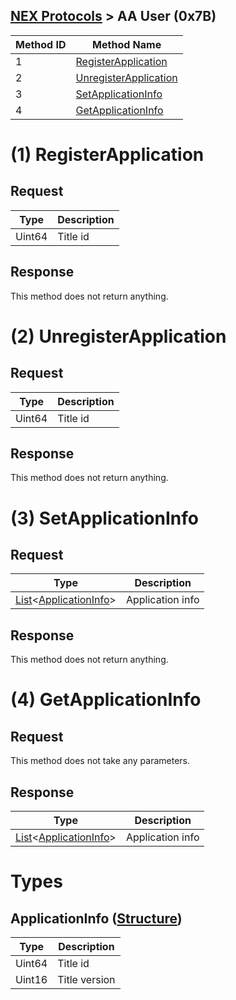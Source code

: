 ## [NEX Protocols](NEX-Protocols.md) > AA User (0x7B)

| Method ID | Method Name |
| --- | --- |
| 1 | [RegisterApplication](#1-registerapplication) |
| 2 | [UnregisterApplication](#2-unregisterapplication) |
| 3 | [SetApplicationInfo](#3-setapplicationinfo) |
| 4 | [GetApplicationInfo](#4-getapplicationinfo) |

# (1) RegisterApplication
## Request
| Type | Description |
| --- | --- |
| Uint64 | Title id |

## Response
This method does not return anything.

# (2) UnregisterApplication
## Request
| Type | Description |
| --- | --- |
| Uint64 | Title id |

## Response
This method does not return anything.

# (3) SetApplicationInfo
## Request
| Type | Description |
| --- | --- |
| [List]&lt;[ApplicationInfo](#applicationinfo)&gt; | Application info |

## Response
This method does not return anything.

# (4) GetApplicationInfo
## Request
This method does not take any parameters.

## Response
| Type | Description |
| --- | --- |
| [List]&lt;[ApplicationInfo](#applicationinfo-structure)&gt; | Application info |

# Types
## ApplicationInfo ([Structure])
| Type | Description |
| --- | --- |
| Uint64 | Title id |
| Uint16 | Title version |

[Result]: NEX-Common-Types.md#result
[String]: NEX-Common-Types.md#string
[Buffer]: NEX-Common-Types.md#buffer
[qBuffer]: NEX-Common-Types.md#qbuffer
[List]: NEX-Common-Types.md#list
[Map]: NEX-Common-Types.md#map
[DateTime]: NEX-Common-Types.md#datetime
[Structure]: NEX-Common-Types.md#structure
[Data]: NEX-Common-Types.md#anydataholder
[PID]: NEX-Common-Types.md#pid
[ResultRange]: NEX-Common-Types.md#resultrange-structure